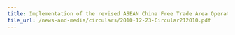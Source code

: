 ```yaml
---
title: Implementation of the revised ASEAN China Free Trade Area Operational Certification Procedure
file_url: /news-and-media/circulars/2010-12-23-Circular212010.pdf
---
```


